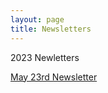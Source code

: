 ```yaml
---
layout: page
title: Newsletters
---
```


<p>2023 Newletters </p>
<a href="http://www.plkra.org.uk/May23Newsletter" >May 23rd Newsletter</a>


